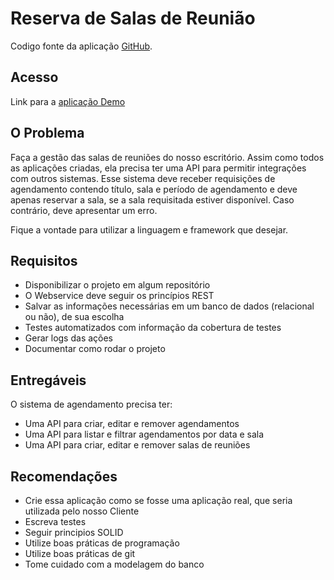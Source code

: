 # Reserva de Salas de Reunião

Codigo fonte da aplicação [GitHub](https://github.com/cesarbruschetta/room-scheduling).

## Acesso

Link para a [aplicação Demo](https://room-scheduling.herokuapp.com/)


## O Problema

Faça a gestão das salas de reuniões do nosso escritório.
Assim como todos as aplicações criadas, ela precisa ter uma API para permitir integrações com outros sistemas.
Esse sistema deve receber requisições de agendamento contendo título, sala e período de agendamento 
e deve apenas reservar a sala, se a sala requisitada estiver disponível. Caso contrário, deve apresentar um erro.

Fique a vontade para utilizar a linguagem e framework que desejar.

## Requisitos

* Disponibilizar o projeto em algum repositório
* O Webservice deve seguir os princípios REST
* Salvar as informações necessárias em um banco de dados (relacional ou não), de sua escolha
* Testes automatizados com informação da cobertura de testes
* Gerar logs das ações
* Documentar como rodar o projeto

## Entregáveis

O sistema de agendamento precisa ter:

* Uma API para criar, editar e remover agendamentos
* Uma API para listar e filtrar agendamentos por data e sala
* Uma API para criar, editar e remover salas de reuniões

## Recomendações

* Crie essa aplicação como se fosse uma aplicação real, que seria utilizada pelo nosso Cliente
* Escreva testes
* Seguir principios SOLID
* Utilize boas práticas de programação
* Utilize boas práticas de git
* Tome cuidado com a modelagem do banco
